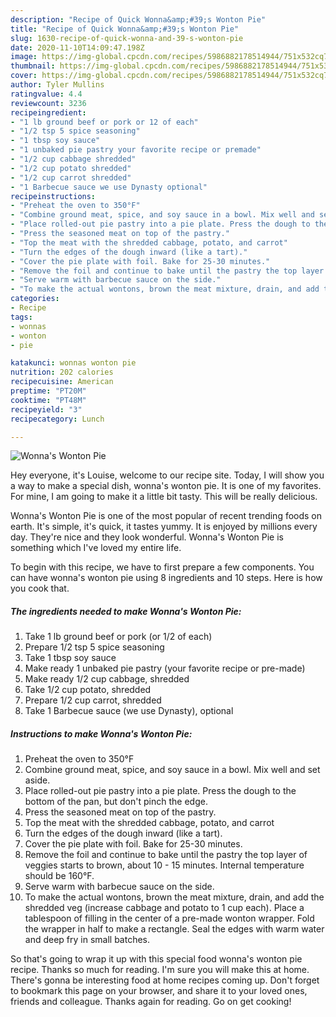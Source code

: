 ```yaml
---
description: "Recipe of Quick Wonna&amp;#39;s Wonton Pie"
title: "Recipe of Quick Wonna&amp;#39;s Wonton Pie"
slug: 1630-recipe-of-quick-wonna-and-39-s-wonton-pie
date: 2020-11-10T14:09:47.198Z
image: https://img-global.cpcdn.com/recipes/5986882178514944/751x532cq70/wonnas-wonton-pie-recipe-main-photo.jpg
thumbnail: https://img-global.cpcdn.com/recipes/5986882178514944/751x532cq70/wonnas-wonton-pie-recipe-main-photo.jpg
cover: https://img-global.cpcdn.com/recipes/5986882178514944/751x532cq70/wonnas-wonton-pie-recipe-main-photo.jpg
author: Tyler Mullins
ratingvalue: 4.4
reviewcount: 3236
recipeingredient:
- "1 lb ground beef or pork or 12 of each"
- "1/2 tsp 5 spice seasoning"
- "1 tbsp soy sauce"
- "1 unbaked pie pastry your favorite recipe or premade"
- "1/2 cup cabbage shredded"
- "1/2 cup potato shredded"
- "1/2 cup carrot shredded"
- "1 Barbecue sauce we use Dynasty optional"
recipeinstructions:
- "Preheat the oven to 350°F"
- "Combine ground meat, spice, and soy sauce in a bowl. Mix well and set aside."
- "Place rolled-out pie pastry into a pie plate. Press the dough to the bottom of the pan, but don&#39;t pinch the edge."
- "Press the seasoned meat on top of the pastry."
- "Top the meat with the shredded cabbage, potato, and carrot"
- "Turn the edges of the dough inward (like a tart)."
- "Cover the pie plate with foil. Bake for 25-30 minutes."
- "Remove the foil and continue to bake until the pastry the top layer of veggies starts to brown, about 10 - 15 minutes. Internal temperature should be 160°F."
- "Serve warm with barbecue sauce on the side."
- "To make the actual wontons, brown the meat mixture, drain, and add the shredded veg (increase cabbage and potato to 1 cup each). Place a tablespoon of filling in the center of a pre-made wonton wrapper. Fold the wrapper in half to make a rectangle. Seal the edges with warm water and deep fry in small batches."
categories:
- Recipe
tags:
- wonnas
- wonton
- pie

katakunci: wonnas wonton pie 
nutrition: 202 calories
recipecuisine: American
preptime: "PT20M"
cooktime: "PT48M"
recipeyield: "3"
recipecategory: Lunch

---
```



![Wonna&#39;s Wonton Pie](https://img-global.cpcdn.com/recipes/5986882178514944/751x532cq70/wonnas-wonton-pie-recipe-main-photo.jpg)

Hey everyone, it's Louise, welcome to our recipe site. Today, I will show you a way to make a special dish, wonna&#39;s wonton pie. It is one of my favorites. For mine, I am going to make it a little bit tasty. This will be really delicious.



Wonna&#39;s Wonton Pie is one of the most popular of recent trending foods on earth. It's simple, it's quick, it tastes yummy. It is enjoyed by millions every day. They're nice and they look wonderful. Wonna&#39;s Wonton Pie is something which I've loved my entire life.


To begin with this recipe, we have to first prepare a few components. You can have wonna&#39;s wonton pie using 8 ingredients and 10 steps. Here is how you cook that.

<!--inarticleads1-->

##### The ingredients needed to make Wonna&#39;s Wonton Pie:

1. Take 1 lb ground beef or pork (or 1/2 of each)
1. Prepare 1/2 tsp 5 spice seasoning
1. Take 1 tbsp soy sauce
1. Make ready 1 unbaked pie pastry (your favorite recipe or pre-made)
1. Make ready 1/2 cup cabbage, shredded
1. Take 1/2 cup potato, shredded
1. Prepare 1/2 cup carrot, shredded
1. Take 1 Barbecue sauce (we use Dynasty), optional




<!--inarticleads2-->

##### Instructions to make Wonna&#39;s Wonton Pie:

1. Preheat the oven to 350°F
1. Combine ground meat, spice, and soy sauce in a bowl. Mix well and set aside.
1. Place rolled-out pie pastry into a pie plate. Press the dough to the bottom of the pan, but don&#39;t pinch the edge.
1. Press the seasoned meat on top of the pastry.
1. Top the meat with the shredded cabbage, potato, and carrot
1. Turn the edges of the dough inward (like a tart).
1. Cover the pie plate with foil. Bake for 25-30 minutes.
1. Remove the foil and continue to bake until the pastry the top layer of veggies starts to brown, about 10 - 15 minutes. Internal temperature should be 160°F.
1. Serve warm with barbecue sauce on the side.
1. To make the actual wontons, brown the meat mixture, drain, and add the shredded veg (increase cabbage and potato to 1 cup each). Place a tablespoon of filling in the center of a pre-made wonton wrapper. Fold the wrapper in half to make a rectangle. Seal the edges with warm water and deep fry in small batches.




So that's going to wrap it up with this special food wonna&#39;s wonton pie recipe. Thanks so much for reading. I'm sure you will make this at home. There's gonna be interesting food at home recipes coming up. Don't forget to bookmark this page on your browser, and share it to your loved ones, friends and colleague. Thanks again for reading. Go on get cooking!
